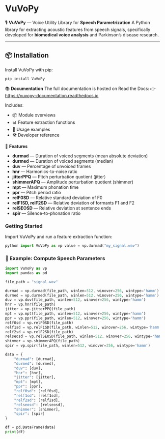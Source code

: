 # VuVoPy

🎙️ **VuVoPy** — Voice Utility Library for **Speech Parametrization**
A Python library for extracting acoustic features from speech signals,
specifically developed for **biomedical voice analysis** and Parkinson’s disease research.

---

## 📦 Installation

Install VuVoPy with pip:
```bash
pip install VuVoPy
```
📚 **Documentation**
The full documentation is hosted on Read the Docs:
👉 https://vuvopy-documentation.readthedocs.io

Includes:

*   📦 Module overviews
*   📊 Feature extraction functions
*   🧠 Usage examples
*   🛠 Developer reference

🔬 **Features**

*   **durmad** — Duration of voiced segments (mean absolute deviation)
*   **durmed** — Duration of voiced segments (median)
*   **duv** — Percentage of unvoiced frames
*   **hnr** — Harmonics-to-noise ratio
*   **jitterPPQ** — Pitch perturbation quotient (jitter)
*   **shimmerAPQ** — Amplitude perturbation quotient (shimmer)
*   **mpt** — Maximum phonation time
*   **ppr** — Pitch period ratio
*   **relF0SD** — Relative standard deviation of F0
*   **relF1SD, relF2SD** — Relative deviation of formants F1 and F2
*   **relSEOSD** — Relative deviation at sentence ends
*   **spir** — Silence-to-phonation ratio

### Getting Started

Import VuVoPy and run a feature extraction function:
```python
python import VuVoPy as vp value = vp.durmad("my_signal.wav")
```
### 🧠 Example: Compute Speech Parameters
```python
import VuVoPy as vp
import pandas as pd

file_path = "signal.wav"

durmad = vp.durmad(file_path, winlen=512, winover=256, wintype='hamm')
durmed = vp.durmed(file_path, winlen=512, winover=256, wintype='hamm')
duv = vp.duv(file_path, winlen=512, winover=256, wintype='hamm')
hnr = vp.hnr(file_path)
jitter = vp.jitterPPQ(file_path)
mpt = vp.mpt(file_path, winlen=512, winover=256, wintype='hamm')
ppr = vp.ppr(file_path, winlen=512, winover=256, wintype='hamm')
relf0sd = vp.relF0SD(file_path)
relf1sd = vp.relF1SD(file_path, winlen=512, winover=256, wintype='hamm')
relf2sd = vp.relF2SD(file_path)
relseosd = vp.relSEOSD(file_path, winlen=512, winover=256, wintype='hamm')
shimmer = vp.shimmerAPQ(file_path)
spir = vp.spir(file_path, winlen=512, winover=256, wintype='hamm')

data = {
    "durmad": [durmad],
    "durmed": [durmed],
    "duv": [duv],
    "hnr": [hnr],
    "jitter": [jitter],
    "mpt": [mpt],
    "ppr": [ppr],
    "relf0sd": [relf0sd],
    "relf1sd": [relf1sd],
    "relf2sd": [relf2sd],
    "relseosd": [relseosd],
    "shimmer": [shimmer],
    "spir": [spir]
}

df = pd.DataFrame(data)
print(df)

```
